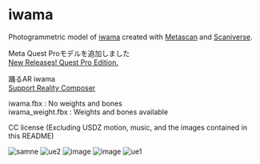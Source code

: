 # iwama
Photogrammetric model of [iwama](https://twitter.com/iwamah1) created with [Metascan](https://metascan.ai/) and [Scaniverse](https://scaniverse.com/).

Meta Quest Proモデルを追加しました  
[New Releases! Quest Pro Edition.](https://github.com/Michigari/iwama/releases/tag/v1.1)

踊るAR iwama  
[Support Reality Composer](https://github.com/Michigari/iwama/releases/tag/untagged-8e4d7c757c6298c89fbf)

iwama.fbx : No weights and bones  
iwama_weight.fbx : Weights and bones available  

CC license (Excluding USDZ motion, music, and the images contained in this README)

![samne](https://github.com/Michigari/iwama/assets/46277160/57608b01-f700-4700-9eef-b049a0b22483)
![ue2](https://github.com/Michigari/iwama/assets/46277160/ff5bfff2-90de-41e1-b076-0b2075cb0dc5)
![image](https://github.com/Michigari/iwama/assets/46277160/33ee2a00-6e87-4dcc-8d5e-5808e653533e)
![image](https://github.com/Michigari/iwama/assets/46277160/25069ee8-2579-4b34-9602-1ae0122e37af)
![ue1](https://github.com/Michigari/iwama/assets/46277160/0aedf2c3-8b83-422f-978f-5910f372bff9)
